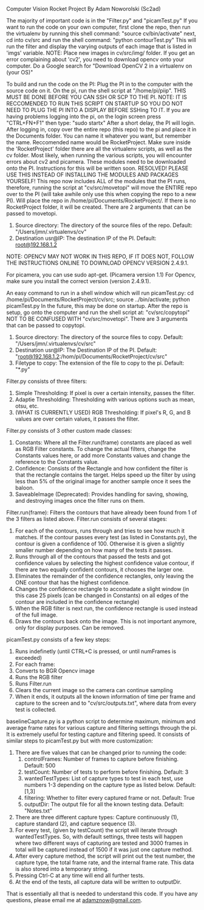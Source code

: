 Computer Vision Rocket Project
By Adam Noworolski (Sc2ad)

The majority of important code is in the "Filter.py" and "picamTest.py"
If you want to run the code on your own computer, first clone the repo, then run the virtualenv by running this shell command: "source cv/bin/activate"
next, cd into cv/src and run the shell command: "python contourTest.py"
This will run the filter and display the varying outputs of each image that is listed in 'imgs' variable. NOTE: Place new images in cv/src/img/ folder.
If you get an error complaining about 'cv2', you need to download opencv onto your computer. Do a Google search for "Download OpenCV 2 in a virtualenv on (your OS)"

To build and run the code on the PI: Plug the PI in to the computer with the source code on it.
On the pi, run the shell script at "/home/pi/piip". THIS MUST BE DONE BEFORE YOU CAN SSH OR SCP TO THE PI.
NOTE: IT IS RECCOMENDED TO RUN THIS SCRIPT ON STARTUP SO YOU DO NOT NEED TO PLUG THE PI INTO A DISPLAY BEFORE SSHing TO IT.
If you are having problems logging into the pi, on the login screen press "CTRL+FN+F1" then type: "sudo startx"
After a short delay, the PI will login.
After logging in, copy over the entire repo (this repo) to the pi and place it in the Documents folder. You can name it whatever you want, but remember the name. Reccomended name would be RocketProject.
Make sure inside the 'RocketProject' folder there are all the virtualenv scripts, as well as the cv folder.
Most likely, when running the various scripts, you will encounter errors about cv2 and picamera. These modules need to be downloaded onto the PI. Instructions for this will be written soon. RESOLVED! PLEASE USE THIS INSTEAD OF INSTALLING THE MODULES AND PACKAGES YOURSELF!
This repo now includes ALL of the modules that the PI runs, therefore, running the script at "cv/src/movetopi" will move the ENTIRE repo over to the PI (will take awhile only use this when copying the repo to a new PI). Will place the repo in /home/pi/Documents/RocketProject/. If there is no RocketProject folder, it will be created.
There are 2 arguments that can be passed to movetopi.

1. Source directory: The directory of the source files of the repo. Default: "/Users/jmn/.virtualenvs/cv"
2. Destination usr@IP: The destination IP of the PI. Default: root@192.168.1.2

NOTE: OPENCV MAY NOT WORK IN THIS REPO, IF IT DOES NOT, FOLLOW THE INSTRUCTIONS ONLINE TO DOWNLOAD OPENCV VERSION 2.4.9.1.

For picamera, you can use sudo apt-get. (Picamera version 1.1)
For Opencv, make sure you install the correct version (version 2.4.9.1).

An easy command to run in a shell window which will run picamTest.py: 
cd /home/pi/Documents/RocketProject/cv/src; source ../bin/activate; python picamTest.py
In the future, this may be done on startup.
After the repo is setup, go onto the computer and run the shell script at: "cv/src/copytopi" NOT TO BE CONFUSED WITH "cv/src/movetopi". There are 3 arguments that can be passed to copytopi.

1. Source directory: The directory of the source files to copy. Default: "/Users/jmn/.virtualenvs/cv/src"
2. Destination usr@IP: The Destination IP of the PI. Default: "root@192.168.1.2:/hom/pi/Documents/RocketProject/cv/src"
3. Filetype to copy: The extension of the file to copy to the pi. Default: "*.py"

Filter.py consists of three filters:

1. Simple Thresholding: If pixel is over a certain intensity, passes the filter.
2. Adaptie Thresholding: Thresholding with various options such as mean, otsu, etc.
3. (WHAT IS CURRENTLY USED) RGB Thresholding: If pixel's R, G, and B values are over certain values, it passes the filter.

Filter.py consists of 3 other custom made classes:

1. Constants: Where all the Filter.run(frame) constants are placed as well as RGB Filter constants. To change the actual filters, change the Constants values here, or add more Constants values and change the reference to the Constants value.
2. Confidence: Consists of the Rectangle and how confident the filter is that the rectangle contains the target. Helps speed up the filter by using less than 5% of the original image for another sample once it sees the baloon.
3. SaveableImage (Deprecated): Provides handling for saving, showing, and destroying images once the filter runs on them.

Filter.run(frame): Filters the contours that have already been found from 1 of the 3 filters as listed above.
Filter.run consists of several stages:

1. For each of the contours, runs through and tries to see how much it matches. If the contour passes every test (as listed in Constants.py), the contour is given a confidence of 100. Otherwise it is given a slightly smaller number depending on how many of the tests it passes.
2. Runs through all of the contours that passed the tests and got confidence values by selecting the highest confidence value contour, if there are two equally confident contours, it chooses the larger one.
3. Eliminates the remainder of the confidence rectangles, only leaving the ONE contour that has the highest confidence.
4. Changes the confidence rectangle to accomadate a slight window (in this case 25 pixels (can be changed in Constants) on all edges of the contour are included in the confidence rectangle)
5. When the RGB filter is next run, the confidence rectangle is used instead of the full image.
6. Draws the contours back onto the image. This is not important anymore, only for display purposes. Can be removed.

picamTest.py consists of a few key steps:

1. Runs indefinetly (until CTRL+C is pressed, or until numFrames is exceeded)
2. For each frame:
3. Converts to BGR Opencv image
4. Runs the RGB filter
5. Runs Filter.run
6. Clears the current image so the camera can continue sampling
7. When it ends, it outputs all the known information of time per frame and capture to the screen and to "cv/src/outputs.txt", where data from every test is collected.

baselineCapture.py is a python script to determine maximum, minimum and average frame rates for various capture and filtering settings through the pi. It is extremely useful for testing capture and filtering speed. It consists of similar steps to picamTest.py but with more customization:

1. There are five values that can be changed prior to running the code:
    1. controlFrames: Number of frames to capture before finishing. Default: 500
    2. testCount: Number of tests to perform before finishing. Default: 3
    3. wantedTestTypes: List of capture types to test in each test, use numbers 1-3 depending on the capture type as listed below. Default: [1,3]
    4. filtering: Whether to filter every captured frame or not. Default: True
    5. outputDir: The output file for all the known testing data. Default: "Notes.txt"
2. There are three different capture types: Capture continuously (1), capture standard (2), and capture sequence (3).
3. For every test, (given by testCount) the script will iterate through wantedTestTypes. So, with default settings, three tests will happen where two different ways of capturing are tested and 3000 frames in total will be captured instead of 1500 if it was just one capture method.
4. After every capture method, the script will print out the test number, the capture type, the total frame rate, and the internal frame rate. This data is also stored into a temporary string.
5. Pressing Ctrl-C at any time will end all further tests.
6. At the end of the tests, all capture data will be written to outputDir.


That is essentially all that is needed to understand this code. If you have any questions, please email me at adamznow@gmail.com.
